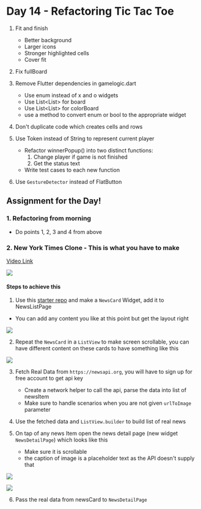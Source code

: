 # Day 14 - Refactoring Tic Tac Toe

1. Fit and finish
    - Better background
    - Larger icons
    - Stronger highlighted cells
    - Cover fit
    
2. Fix fullBoard

3. Remove Flutter dependencies in gamelogic.dart
    - Use enum instead of x and o widgets
    - Use List<List<Token>> for board
    - Use List<List<Token>> for colorBoard
    - use a method to convert enum or bool to the appropriate widget

4. Don't duplicate code which creates cells and rows

5.  Use Token instead of String to represent current player
    - Refactor winnerPopup() into two distinct functions: 
        1. Change player if game is not finished
        2. Get the status text   
    - Write test cases to each new function
6. Use `GestureDetector` instead of FlatButton
 
## Assignment for the Day!

### 1. Refactoring from morning
- Do points 1, 2, 3 and 4 from above
    
### 2. New York Times Clone - This is what you have to make

[Video Link](https://drive.google.com/file/d/1N9BqJLLqvOH7Mz2pSouBgsbryc4zBM_A/view?usp=sharing)

![](screenshots/DemoNewYorkTImes-min.gif)

#### Steps to achieve this
1. Use this [starter repo](https://github.com/McLarenCollege/newyork_times_clone_starter) and make a `NewsCard` Widget, add it to NewsListPage
 - You can add any content you like at this point but get the layout right
 
![](screenshots/news_card.png)
 
2. Repeat the `NewsCard` in a `ListView` to make screen scrollable, you can have different content on these cards to have something like this

![](screenshots/NewYorkScreen%20Layout.png)

3. Fetch Real Data from `https://newsapi.org`, you will have to sign up for free account to get api key
    - Create a network helper to call the api, parse the data into list of newsItem
    - Make sure to handle scenarios when you are not given `urlToImage` parameter 
    
4. Use the fetched data and `ListView.builder` to build list of real news

5. On tap of any news Item open the news detail page (new widget `NewsDetailPage`) which looks like this
    - Make sure it is scrollable
    - the caption of image is a placeholder text as the API doesn't supply that
    
![](screenshots/NewsDetailPage%200.png)

![](screenshots/NewsDetailPage.png)

6. Pass the real data from newsCard to `NewsDetailPage` 
